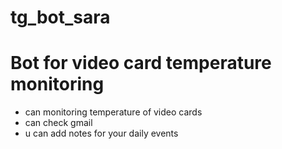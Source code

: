 # tg_bot_sara


# **Bot for video card temperature monitoring**

* can monitoring temperature of video cards
* can check gmail
* u can add notes for your daily events
